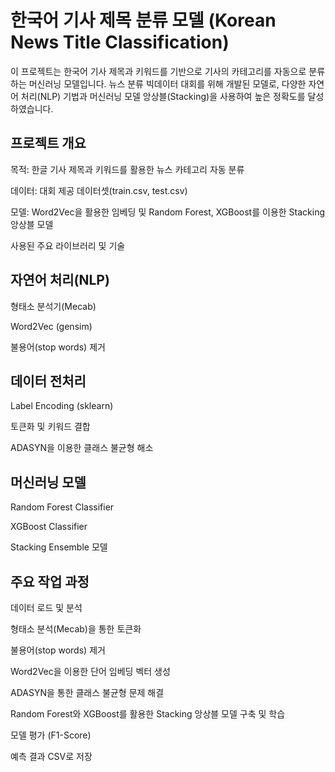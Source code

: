 # 한국어 기사 제목 분류 모델 (Korean News Title Classification)

이 프로젝트는 한국어 기사 제목과 키워드를 기반으로 기사의 카테고리를 자동으로 분류하는 머신러닝 모델입니다. 뉴스 분류 빅데이터 대회를 위해 개발된 모델로, 다양한 자연어 처리(NLP) 기법과 머신러닝 모델 앙상블(Stacking)을 사용하여 높은 정확도를 달성하였습니다.

프로젝트 개요
---
목적: 한글 기사 제목과 키워드를 활용한 뉴스 카테고리 자동 분류

데이터: 대회 제공 데이터셋(train.csv, test.csv)

모델: Word2Vec을 활용한 임베딩 및 Random Forest, XGBoost를 이용한 Stacking 앙상블 모델

사용된 주요 라이브러리 및 기술

자연어 처리(NLP)
---
형태소 분석기(Mecab)

Word2Vec (gensim)

불용어(stop words) 제거

데이터 전처리
---
Label Encoding (sklearn)

토큰화 및 키워드 결합

ADASYN을 이용한 클래스 불균형 해소

머신러닝 모델
---
Random Forest Classifier

XGBoost Classifier

Stacking Ensemble 모델



주요 작업 과정
---
데이터 로드 및 분석

형태소 분석(Mecab)을 통한 토큰화

불용어(stop words) 제거

Word2Vec을 이용한 단어 임베딩 벡터 생성

ADASYN을 통한 클래스 불균형 문제 해결

Random Forest와 XGBoost를 활용한 Stacking 앙상블 모델 구축 및 학습

모델 평가 (F1-Score)

예측 결과 CSV로 저장
